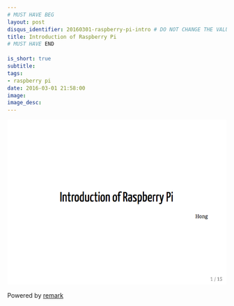 ```yaml
---
# MUST HAVE BEG
layout: post
disqus_identifier: 20160301-raspberry-pi-intro # DO NOT CHANGE THE VALUE ONCE SET
title: Introduction of Raspberry Pi
# MUST HAVE END

is_short: true
subtitle:
tags: 
- raspberry pi
date: 2016-03-01 21:58:00
image: 
image_desc: 
---
```


<!-- at least one blank line before <div>, <p>, <pre> or <table>,
and one blank after </div>.
but you can use <span>, <cite>, <del> freely -->
<div style="text-align: center;">
  <a href="/slides/raspberry-pi/raspberry-pi-intro.html">
  <img src="/images/blog/raspberry.png" alt="raspberry pi" style="width:600px;">
  </a>
</div>


Powered by [remark](https://gnab.github.io/remark/#1)



